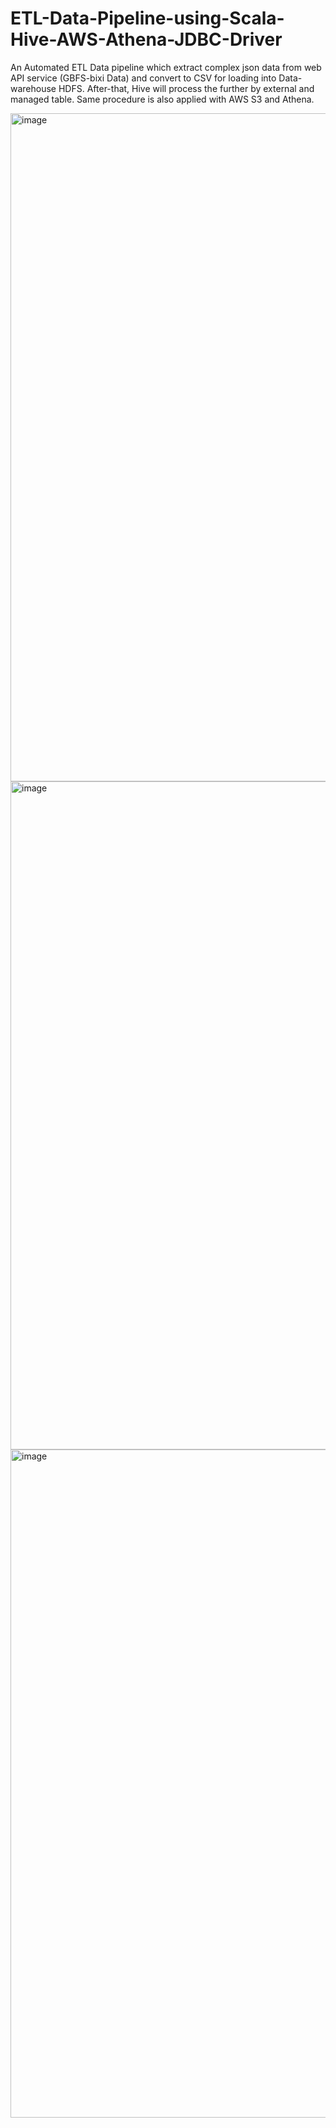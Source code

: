 # ETL-Data-Pipeline-using-Scala-Hive-AWS-Athena-JDBC-Driver
An Automated ETL Data pipeline which extract complex json data from web  API service (GBFS-bixi Data) and convert to CSV for loading into Data-warehouse HDFS. After-that,  Hive will process the further by external and managed table. Same procedure is also applied with AWS S3 and Athena.  


<img width="1069" alt="image" src="https://user-images.githubusercontent.com/45977153/142959987-703cd07b-52c2-47d2-8218-62c30966f344.png">
<img width="1069" alt="image" src="https://user-images.githubusercontent.com/45977153/142960039-b7d7faa9-870a-4e11-9ab6-1848ce239ab6.png">
<img width="1069" alt="image" src="https://user-images.githubusercontent.com/45977153/142960080-d6035e2f-df07-4330-83cd-4753dedf138a.png">
